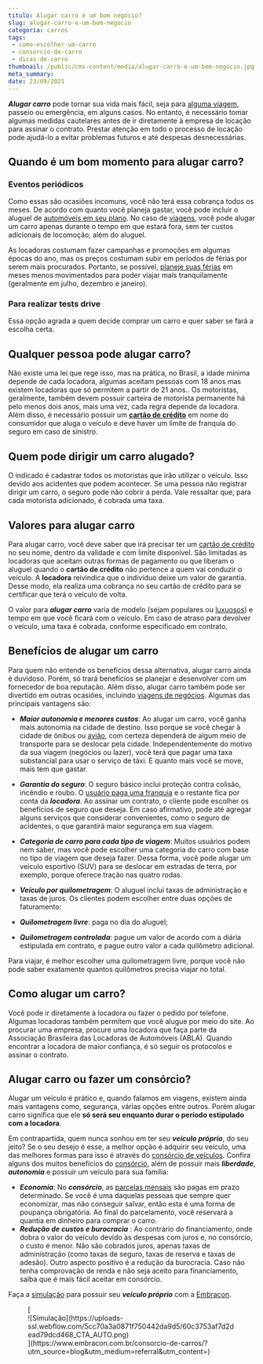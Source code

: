 ```yaml
---
titulo: Alugar carro é um bom negócio?
slug: alugar-carro-e-um-bom-negocio
categoria: carros
tags:
 - como-escolher-um-carro
 - consorcio-de-carro
 - dicas-de-carro
thumbnail: /public/cms-content/media/alugar-carro-e-um-bom-negocio.jpg
meta_summary: 
date: 23/09/2021
---
```

***Alugar carro*** pode tornar sua vida mais fácil, seja para [alguma viagem](https://www.embracon.com.br/blog/como-realizar-o-sonho-da-viagem-internacional), passeio ou emergência, em alguns casos. No entanto, é necessário tomar algumas medidas cautelares antes de ir diretamente à empresa de locação para assinar o contrato. Prestar atenção em todo o processo de locação pode ajudá-lo a evitar problemas futuros e até despesas desnecessárias.

Quando é um bom momento para alugar carro? 
-------------------------------------------

### **Eventos periódicos**‍

Como essas são ocasiões incomuns, você não terá essa cobrança todos os meses. De acordo com quanto você planeja gastar, você pode incluir o aluguel de [automóveis em seu plano](https://www.embracon.com.br/blog/guia-para-consorcio-de-automoveis-de-a-a-z). No caso de [viagens](https://www.embracon.com.br/blog/volta-ao-mundo-com-consorcio-de-viagem), você pode alugar um carro apenas durante o tempo em que estará fora, sem ter custos adicionais de locomoção, além do aluguel.

As locadoras costumam fazer campanhas e promoções em algumas épocas do ano, mas os preços costumam subir em períodos de férias por serem mais procurados. Portanto, se possível, [planeje suas férias](https://www.embracon.com.br/blog/conheca-4-destinos-incriveis-para-passar-ferias-em-familia) em meses menos movimentados para poder viajar mais tranquilamente (geralmente em julho, dezembro e janeiro).

### **Para realizar tests drive**‍

Essa opção agrada a quem decide comprar um carro e quer saber se fará a escolha certa.

Qualquer pessoa pode alugar carro? 
-----------------------------------

Não existe uma lei que rege isso, mas na prática, no Brasil, a idade mínima depende de cada locadora, algumas aceitam pessoas com 18 anos mas existem locadoras que só permitem a partir de 21 anos.. Os motoristas, geralmente, também devem possuir carteira de motorista permanente há pelo menos dois anos, mais uma vez, cada regra depende da locadora. Além disso, é necessário possuir um [**cartão de crédito**](https://www.embracon.com.br/blog/divida-de-cartao-de-credito-como-sair-dela-e-nao-entrar-mais) em nome do consumidor que aluga o veículo e deve haver um limite de franquia do seguro em caso de sinistro.

Quem pode dirigir um carro alugado? 
------------------------------------

O indicado é cadastrar todos os motoristas que irão utilizar o veículo. Isso devido aos acidentes que podem acontecer. Se uma pessoa não registrar dirigir um carro, o seguro pode não cobrir a perda. Vale ressaltar que, para cada motorista adicionado, é cobrada uma taxa.

Valores para alugar carro 
--------------------------

Para alugar carro, você deve saber que irá precisar ter um [cartão de crédito](https://www.embracon.com.br/blog/cartao-de-credito-ou-cartao-de-debito-suas-diferencas-e-qual-usar) no seu nome, dentro da validade e com limite disponível. São limitadas as locadoras que aceitam outras formas de pagamento ou que liberam o aluguel quando o **cartão de crédito** não pertence a quem vai conduzir o veículo. A **locadora** reivindica que o indivíduo deixe um valor de garantia. Desse modo, ela realiza uma cobrança no seu cartão de crédito para se certificar que terá o veículo de volta.

O valor para ***alugar carro*** varia de modelo (sejam populares ou [luxuosos](https://www.embracon.com.br/blog/cartao-de-credito-ou-cartao-de-debito-suas-diferencas-e-qual-usar)) e tempo em que você ficará com o veículo. Em caso de atraso para devolver o veículo, uma taxa é cobrada, conforme especificado em contrato.

Benefícios de alugar um carro 
------------------------------

Para quem não entende os benefícios dessa alternativa, alugar carro ainda é duvidoso. Porém, só trará benefícios se planejar e desenvolver com um fornecedor de boa reputação. Além disso, alugar carro também pode ser divertido em outras ocasiões, incluindo [viagens de negócios](https://www.embracon.com.br/blog/consorcio-de-viagens-embracon-vantagens). Algumas das principais vantagens são:

- ***Maior autonomia e menores custos***: Ao alugar um carro, você ganha mais autonomia na cidade de destino. Isso porque se você chegar à cidade de ônibus ou [avião](https://www.embracon.com.br/blog/7-dicas-de-como-economizar-na-passagem-de-aviao), com certeza dependerá de algum meio de transporte para se deslocar pela cidade. Independentemente do motivo da sua viagem (negócios ou lazer), você terá que pagar uma taxa substancial para usar o serviço de táxi. E quanto mais você se move, mais tem que gastar.

- ***Garantia do seguro***: O seguro básico inclui proteção contra colisão, incêndio e roubo. O [usuário paga uma franquia](https://www.embracon.com.br/blog/o-que-e-franquia-de-seguro) e o restante fica por conta da ***locadora***. Ao assinar um contrato, o cliente pode escolher os benefícios de seguro que deseja. Em caso afirmativo, pode até agregar alguns serviços que considerar convenientes, como o seguro de acidentes, o que garantirá maior segurança em sua viagem.
- ***Categoria de carro para cada tipo de viagem***: Muitos usuários podem nem saber, mas você pode escolher uma categoria do carro com base no tipo de viagem que deseja fazer. Dessa forma, você pode alugar um veículo esportivo (SUV) para se deslocar em estradas de terra, por exemplo, porque oferece tração nas quatro rodas.
- ***Veículo por quilometragem***: O aluguel inclui taxas de administração e taxas de juros. Os clientes podem escolher entre duas opções de faturamento:
- ***Quilometragem livre***: paga no dia do aluguel;
- ***Quilometragem controlada***: pague um valor de acordo com a diária estipulada em contrato, e pague outro valor a cada quilômetro adicional.

Para viajar, é melhor escolher uma quilometragem livre, porque você não pode saber exatamente quantos quilômetros precisa viajar no total.

Como alugar um carro? 
----------------------

Você pode ir diretamente à locadora ou fazer o pedido por telefone. Algumas locadoras também permitem que você alugue por meio do site. Ao procurar uma empresa, procure uma locadora que faça parte da Associação Brasileira das Locadoras de Automóveis (ABLA). Quando encontrar a locadora de maior confiança, é só seguir os protocolos e assinar o contrato.

Alugar carro ou fazer um consórcio? 
------------------------------------

Alugar um veículo é prático e, quando falamos em viagens, existem ainda mais vantagens como, segurança, várias opções entre outros. Porém alugar carro significa que ele **só será seu enquanto durar o período estipulado com a locadora**.

Em contrapartida, quem nunca sonhou em ter seu ***veículo próprio***, do seu jeito? Se o seu desejo é esse, a melhor opção é adquirir seu veículo, uma das melhores formas para isso é através do [consórcio de veículos](https://www.embracon.com.br/consorcio-de-carros). Confira alguns dos muitos benefícios do [consórcio](https://www.embracon.com.br/consorcio), além de possuir mais ***liberdade***, ***autonomia*** e possuir um veículo para sua família:

- ***Economia***: No ***consórcio***, as [parcelas mensais](https://www.embracon.com.br/blog/como-calcular-as-parcelas-no-consorcio) são pagas em prazo determinado. Se você é uma daquelas pessoas que sempre quer economizar, mas não conseguir salvar, então esta é uma forma de poupança obrigatória. Ao final do parcelamento, você reservará a quantia em dinheiro para comprar o carro.
- ***Redução de custos e burocracia*** : Ao contrário do financiamento, onde dobra o valor do veículo devido às despesas com juros e, no consórcio, o custo é menor. Não são cobrados juros, apenas taxas de administração (como taxas de seguro, taxas de reserva e taxas de adesão). Outro aspecto positivo é a redução da burocracia. Caso não tenha comprovação de renda e não seja aceito para financiamento, saiba que é mais fácil aceitar em consórcio.

Faça a [simulação](https://www.embracon.com.br/servicos/simulacao-de-consorcio) para possuir seu ***veículo próprio*** com a [Embracon](https://www.embracon.com.br/a-embracon).

<figure class="w-richtext-figure-type-image w-richtext-align-center">[<div>![Simulação](https://uploads-ssl.webflow.com/5cc70a3a0871f750442da9d5/60c3753af7d2dead79dcd468_CTA_AUTO.png)</div>](https://www.embracon.com.br/consorcio-de-carros/?utm_source=blog&utm_medium=referral&utm_content=)</figure>
